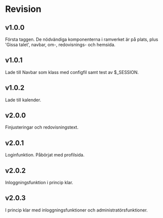 Revision
==========

v1.0.0
---------
Första taggen. De nödvändiga komponenterna i ramverket är på plats, plus 'Gissa talet', navbar, om-, redovisnings- och hemsida.

v1.0.1
---------
Lade till Navbar som klass med configfil samt test av $_SESSION.

v1.0.2
---------
Lade till kalender.

v2.0.0
--------
Finjusteringar och redovisningstext.

v2.0.1
--------
Loginfunktion. Påbörjat med profilsida.

v2.0.2
--------
Inloggningsfunktion i princip klar.

v2.0.3
--------
I princip klar med inloggningsfunktioner och administratörsfunktioner.

